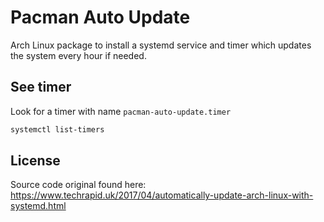# Pacman Auto Update

Arch Linux package to install a systemd service and timer which updates the system every hour if needed.

## See timer

Look for a timer with name `pacman-auto-update.timer`


```sh
systemctl list-timers
```

## License

Source code original found here: https://www.techrapid.uk/2017/04/automatically-update-arch-linux-with-systemd.html

